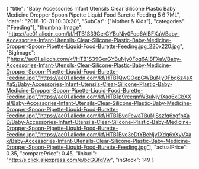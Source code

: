 {
	"title": "Baby Accessories Infant Utensils Clear Silicone Plastic Baby Medicine Dropper Spoon Pipette Liquid Food Burette Feeding 5 6 7ML",
	"date": "2018-10-31 10:30:20",
	"SubCat": ["Mother & Kids"],
	"categories": ["Feeding"],
	"thumbnailImage": "https://ae01.alicdn.com/kf/HTB1S39GerGYBuNjy0Foq6AiBFXaV/Baby-Accessories-Infant-Utensils-Clear-Silicone-Plastic-Baby-Medicine-Dropper-Spoon-Pipette-Liquid-Food-Burette-Feeding.jpg_220x220.jpg",
	"BigImage": ["https://ae01.alicdn.com/kf/HTB1S39GerGYBuNjy0Foq6AiBFXaV/Baby-Accessories-Infant-Utensils-Clear-Silicone-Plastic-Baby-Medicine-Dropper-Spoon-Pipette-Liquid-Food-Burette-Feeding.jpg","https://ae01.alicdn.com/kf/HTB1QwGOepGWBuNjy0Fbq6z4sXXaS/Baby-Accessories-Infant-Utensils-Clear-Silicone-Plastic-Baby-Medicine-Dropper-Spoon-Pipette-Liquid-Food-Burette-Feeding.jpg","https://ae01.alicdn.com/kf/HTB1p9rceqmWBuNjy1Xaq6xCbXXal/Baby-Accessories-Infant-Utensils-Clear-Silicone-Plastic-Baby-Medicine-Dropper-Spoon-Pipette-Liquid-Food-Burette-Feeding.jpg","https://ae01.alicdn.com/kf/HTB1BvqFewaTBuNjSszfq6xgfpXaD/Baby-Accessories-Infant-Utensils-Clear-Silicone-Plastic-Baby-Medicine-Dropper-Spoon-Pipette-Liquid-Food-Burette-Feeding.jpg","https://ae01.alicdn.com/kf/HTB1Bvc3eDtYBeNjy1Xdq6xXyVXax/Baby-Accessories-Infant-Utensils-Clear-Silicone-Plastic-Baby-Medicine-Dropper-Spoon-Pipette-Liquid-Food-Burette-Feeding.jpg"],
	"actualPrice": 0.35,
	"comparePrice": 0.45,
	"linkurl": "http://s.click.aliexpress.com/e/bcGQfqVw",
	"inStock": 149
}
